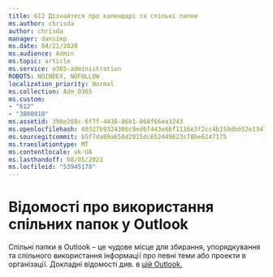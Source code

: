 ```yaml
---
title: 612 Дізнайтеся про календарі та спільні папки
ms.author: chrisda
author: chrisda
manager: dansimp
ms.date: 04/21/2020
ms.audience: Admin
ms.topic: article
ms.service: o365-administration
ROBOTS: NOINDEX, NOFOLLOW
localization_priority: Normal
ms.collection: Adm_O365
ms.custom:
- "612"
- "3800010"
ms.assetid: 390e208c-6f7f-4430-86b1-068f66ea3243
ms.openlocfilehash: 80327b9324366c9ed6f443e6bf1116e3f2cc4b159dbb52e1347073e82273b93c
ms.sourcegitcommit: b5f7da89a650d2915dc652449623c78be6247175
ms.translationtype: MT
ms.contentlocale: uk-UA
ms.lasthandoff: 08/05/2021
ms.locfileid: "53945178"
---
```

# <a name="learn-about-using-public-folders-in-outlook"></a>Відомості про використання спільних папок у Outlook

Спільні папки в Outlook – це чудове місце для збирання, упорядкування та спільного використання інформації про певні теми або проекти в організації. Докладні відомості див. в [цій Outlook.](https://support.office.com/article/a2835011-d524-4a5c-a207-05c159bb2a97)
